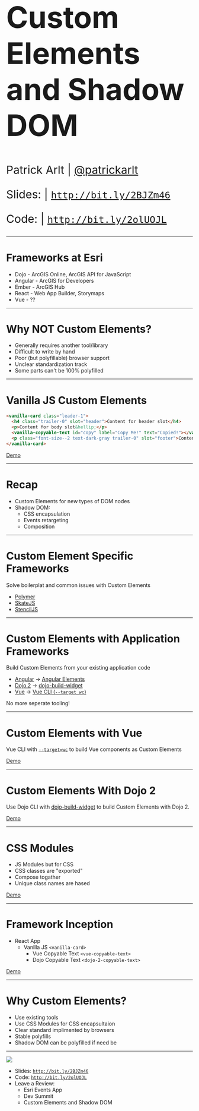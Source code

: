 
<!-- .slide: data-background="../template/img/bg-1.png" -->

<h1 style="text-align: left; font-size: 80px;">Custom Elements<br>and Shadow DOM</h1>
<p style="text-align: left; font-size: 30px;">Patrick Arlt | <a href="https://twitter.com/patrickarlt">@patrickarlt</a></p>
<p style="text-align: left; font-size: 30px;">Slides: | <a href="http://bit.ly/2BJZm46"><code>http://bit.ly/2BJZm46</code></a></p>
<p style="text-align: left; font-size: 30px;">Code: | <a href="http://bit.ly/2olUOJL"><code>http://bit.ly/2olUOJL</code></a></p>

---

<!-- .slide: data-background="../template/img/bg-3.png" -->

# Frameworks at Esri

* Dojo - ArcGIS Online, ArcGIS API for JavaScript
* Angular - ArcGIS for Developers
* Ember - ArcGIS Hub
* React - Web App Builder, Storymaps
* Vue - ??

---

<!-- .slide: data-background="../template/img/bg-2.png" -->

# Why **NOT** Custom Elements?

* Generally requires another tool/library
* Difficult to write by hand
* Poor (but polyfillable) browser support
* Unclear standardization track
* Some parts can't be 100% polyfilled

---

<!-- .slide: data-background="../template/img/bg-7.png" -->

# Vanilla JS Custom Elements

```html
<vanilla-card class="leader-1">
  <h4 class="trailer-0" slot="header">Content for header slot</h4>
  <p>Content for body slot&hellip;</p>
  <vanilla-copyable-text id="copy" label="Copy Me!" text="Copied!"></vanilla-copyable-text>
  <p class="font-size--2 text-dark-gray trailer-0" slot="footer">Content for footer slot.</p>
</vanilla-card>
```

[Demo](https://github.com/patrickarlt/dev-summit-2018-talks/tree/master/custom-elements/demos/vanilla)

---

<!-- .slide: data-background="../template/img/bg-6.png" -->

# Recap

* Custom Elements for new types of DOM nodes
* Shadow DOM:
   * CSS encapsulation
   * Events retargeting
   * Composition

---

<!-- .slide: data-background="../template/img/bg-5.png" -->

# Custom Element Specific Frameworks

Solve boilerplat and common issues with Custom Elements

* [Polymer](https://www.polymer-project.org/)
* [SkateJS](https://github.com/skatejs/skatejs)
* [StencilJS](https://stenciljs.com/)

---

<!-- .slide: data-background="../template/img/bg-6.png" -->

# Custom Elements with Application Frameworks

Build Custom Elements from your existing application code

* [Angular](https://angular.io/) -> [Angular Elements](https://github.com/angular/angular/pull/21939)
* [Dojo 2](https://dojo.io/) -> [dojo-build-widget](https://github.com/dojo/cli-build-widget)
* [Vue](https://github.com/vuejs/vue-cli) -> [Vue CLI (`--target wc`)](https://github.com/vuejs/vue-cli/blob/dev/docs/build-targets.md#web-component)

No more seperate tooling!

---

# Custom Elements with Vue

Vue CLI with [`--target=wc`](https://github.com/vuejs/vue-cli/blob/dev/docs/build-targets.md#web-component) to build Vue components as Custom Elements

[Demo](https://github.com/patrickarlt/dev-summit-2018-talks/tree/master/custom-elements/demos/vue)

<!-- .slide: data-background="../template/img/bg-5.png" -->

---

<!-- .slide: data-background="../template/img/bg-2.png" -->

# Custom Elements With Dojo 2

Use Dojo CLI with [dojo-build-widget](https://github.com/dojo/cli-build-widget) to build Custom Elements with Dojo 2.

[Demo](https://github.com/patrickarlt/dev-summit-2018-talks/tree/master/custom-elements/demos/dojo-2)

---

<!-- .slide: data-background="../template/img/bg-5.png" -->

#  CSS Modules

* JS Modules but for CSS
* CSS classes are "exported"
* Compose togather
* Unique class names are hased

[Demo](https://github.com/patrickarlt/dev-summit-2018-talks/tree/master/custom-elements/demos/dojo-2/src/widgets/CopyableText)

---

<!-- .slide: data-background="../template/img/bg-4.png" -->

# Framework Inception

* React App
  * Vanilla JS `<vanilla-card>`
    * Vue Copyable Text `<vue-copyable-text>`
    * Dojo Copyable Text `<dojo-2-copyable-text>`

[Demo](https://github.com/patrickarlt/dev-summit-2018-talks/tree/master/custom-elements/demos/react)

---

<!-- .slide: data-background="../template/img/bg-2.png" -->

# Why Custom Elements?

* Use existing tools
* Use CSS Modules for CSS encapsultaion
* Clear standard implimented by browsers
* Stable polyfills
* Shadow DOM can be polyfilled if need be

---

<!-- .slide: data-background="../template/img/bg-final.jpg" -->

<img src="../template/img/esri-science-logo-white.png" style="margin: 0; background: none; border: 0px; box-shadow: none;" />

* Slides: [`http://bit.ly/2BJZm46`](http://bit.ly/2BJZm46)
* Code: [`http://bit.ly/2olUOJL`](http://bit.ly/2olUOJL)
* Leave a Review:
  * Esri Events App
  * Dev Summit
  * Custom Elements and Shadow DOM

